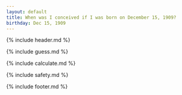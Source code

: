 ```yaml
---
layout: default
title: When was I conceived if I was born on December 15, 1909?
birthday: Dec 15, 1909
---
```


{% include header.md %}

{% include guess.md %}

{% include calculate.md %}

{% include safety.md %}

{% include footer.md %}



